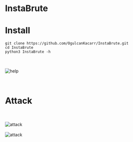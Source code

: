 # InstaBrute
# Install
```
git clone https://github.com/OgulcanKacarr/InstaBrute.git
cd InstaBrute
python3 InstaBrute -h
```
<br><br>
![help](https://github.com/OgulcanKacarr/InstaBrute/blob/main/İmages/help.pnp.png)<br><br>
<br>
# Attack
<br><br>
![attack](https://github.com/OgulcanKacarr/InstaBrute/blob/main/İmages/Attack.png)<br><br>
![attack](https://github.com/OgulcanKacarr/InstaBrute/blob/main/İmages/workgif.gif)<br><br>

